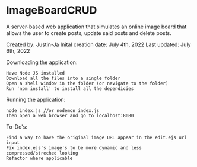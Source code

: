 # ImageBoardCRUD

A server-based web application that simulates an online image board that allows the user to create posts, update said posts and delete posts.

Created by: Justin-Ja 
Inital creation date: July 4th, 2022
Last updated: July 6th, 2022

Downloading the application:

	Have Node JS installed
	Download all the files into a single folder
	Open a shell window in the folder (or navigate to the folder)
	Run 'npm install' to install all the dependicies

Running the application:

	node index.js //or nodemon index.js
	Then open a web browser and go to localhost:8080

To-Do's:

    Find a way to have the original image URL appear in the edit.ejs url input
    Fix index.ejs's image's to be more dynamic and less compressed/streched looking
    Refactor where applicable

